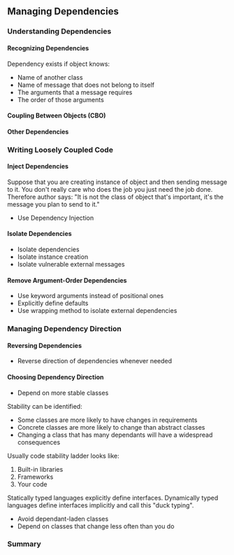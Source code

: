 ## Managing Dependencies

### Understanding Dependencies
#### Recognizing Dependencies
Dependency exists if object knows:
* Name of another class
* Name of message that does not 
belong to itself
* The arguments that a message requires
* The order of those arguments
#### Coupling Between Objects (CBO)
#### Other Dependencies

### Writing Loosely Coupled Code
#### Inject Dependencies
Suppose that you are creating instance of 
object and then sending message to it. 
You don't really care who does the job you 
just need the job done. Therefore author says:
"It is not the class of object that's important, 
it's the message you plan to send to it."
* Use Dependency Injection
#### Isolate Dependencies
* Isolate dependencies
* Isolate instance creation
* Isolate vulnerable external messages
#### Remove Argument-Order Dependencies
* Use keyword arguments instead of positional ones
* Explicitly define defaults
* Use wrapping method to isolate external dependencies

### Managing Dependency Direction
#### Reversing Dependencies
* Reverse direction of dependencies whenever needed
#### Choosing Dependency Direction
* Depend on more stable classes

Stability can be identified:
* Some classes are more likely to have changes 
in requirements
* Concrete classes are more likely to change 
than abstract classes
* Changing a class that has many dependants 
will have a widespread consequences

Usually code stability ladder looks like:
1. Built-in libraries
2. Frameworks
3. Your code

Statically typed languages explicitly define interfaces. 
Dynamically typed languages define interfaces implicitly 
and call this "duck typing".

* Avoid dependant-laden classes
* Depend on classes that change less often than you do

### Summary

